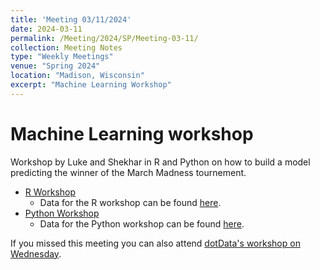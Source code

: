 ```yaml
---
title: 'Meeting 03/11/2024'
date: 2024-03-11
permalink: /Meeting/2024/SP/Meeting-03-11/
collection: Meeting Notes
type: "Weekly Meetings"
venue: "Spring 2024"
location: "Madison, Wisconsin"
excerpt: "Machine Learning Workshop"
---
```


Machine Learning workshop
======== 

Workshop by Luke and Shekhar in R and Python on how to build a model predicting the winner of the March Madness tournement.

* <a href="https://wiscosac.github.io/files/modelcode.R">R Workshop</a>
    * Data for the R workshop can be found [here](https://www.kaggle.com/datasets/nishaanamin/march-madness-data).
* <a href="https://wiscosac.github.io/files/ML_Mania_Workshop.ipynb">Python Workshop</a>
    * Data for the Python workshop can be found [here](https://www.kaggle.com/competitions/march-machine-learning-mania-2024/data).

If you missed this meeting you can also attend <a href="http://dotdatascience.org/2024/03/3-13-2024-sports-prediction-workshop-with-prof-bret-larget/" target="_blank">dotData's workshop on Wednesday</a>.
